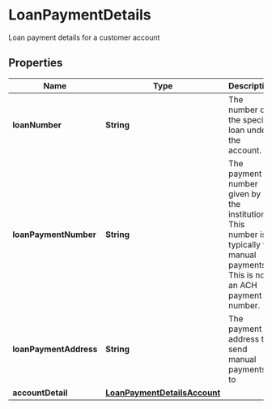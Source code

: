 

# LoanPaymentDetails

Loan payment details for a customer account

## Properties

| Name | Type | Description | Notes |
|------------ | ------------- | ------------- | -------------|
|**loanNumber** | **String** | The number of the specific loan under the account. |  |
|**loanPaymentNumber** | **String** | The payment number given by the institution. This number is typically for manual payments. This is not an ACH payment number. |  |
|**loanPaymentAddress** | **String** | The payment address to send manual payments to |  |
|**accountDetail** | [**LoanPaymentDetailsAccount**](LoanPaymentDetailsAccount.md) |  |  [optional] |



